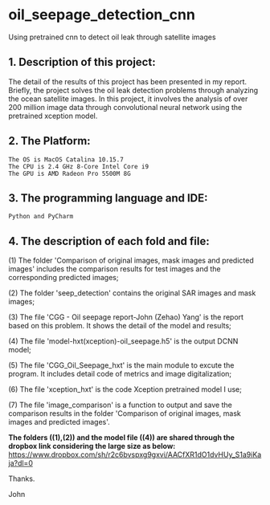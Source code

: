 # oil_seepage_detection_cnn
Using pretrained cnn to detect oil leak through satellite images

## 1. Description of this project:
The detail of the results of this project has been presented in my report. Briefly, the project solves the oil leak detection problems through analyzing the ocean satellite images. In this project, it involves the analysis of over 200 million image data through convolutional neural network using the pretrained xception model.

## 2. The Platform:
	The OS is MacOS Catalina 10.15.7
	The CPU is 2.4 GHz 8-Core Intel Core i9
	The GPU is AMD Radeon Pro 5500M 8G
	
## 3. The programming language and IDE:
	Python and PyCharm
	
## 4. The description of each fold and file:

(1) The folder 'Comparison of original images, mask images and predicted images' includes the comparison results for test images and the corresponding predicted images;

(2) The folder 'seep_detection' contains the original SAR images and mask images;

(3) The file 'CGG - Oil seepage report-John (Zehao) Yang' is the report based on this problem. It shows the detail of the model and results;

(4) The file 'model-hxt(xception)-oil_seepage.h5' is the output DCNN model;

(5) The file 'CGG_Oil_Seepage_hxt' is the main module to excute the program. It includes detail code of metrics and image digitalization;

(6) The file 'xception_hxt' is the code Xception pretrained model I use;

(7) The file 'image_comparison' is a function to output and save the comparison results in the folder 'Comparison of original images, mask images and predicted images'.

**The folders ((1),(2)) and the model file ((4)) are shared through the dropbox link considering the large size as below:**
https://www.dropbox.com/sh/r2c6bvspxg9gxvi/AACfXR1dO1dvHUy_S1a9iKaja?dl=0





Thanks.

John
